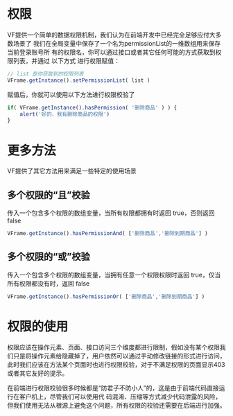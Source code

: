 # 权限
VF提供一个简单的数据权限机制，我们认为在前端开发中已经完全足够应付大多数场景了 我们在全局变量中保存了一个名为permissionList的一维数组用来保存当前登录账号所 有的权限名，你可以通过接口或者其它任何可能的方式获取到权限列表，并通过 以下方式 进行权限赋值：
```javascript
// list 是你获取到的权限列表
VFrame.getInstance().setPermissionList( list )
```
赋值后，你就可以使用以下方法进行权限校验了
```javascript
if( VFrame.getInstance().hasPermission( '删除商品' ) ) {
    alert('好的，我有删除商品的权限')
}
```

# 更多方法
VF提供了其它方法用来满足一些特定的使用场景

## 多个权限的“且”校验
传入一个包含多个权限的数组变量，当所有权限都拥有时返回 true，否则返回 false
```javascript
VFrame.getInstance().hasPermissionAnd( ['删除商品','删除到期商品'] )
```
## 多个权限的“或”校验
传入一个包含多个权限的数组变量，当拥有任意一个权限权限时返回 true，仅当所有权限都没有时，返回 false
```javascript
VFrame.getInstance().hasPermissionOr( ['删除商品','删除到期商品'] )
```

# 权限的使用
权限应该在操作元素、页面、接口访问三个维度都进行限制，假如没有某个权限我们只是将操作元素给隐藏掉了，用户依然可以通过手动修改链接的形式进行访问，此时我们应该在方法某个页面时也进行权限校验，对于不满足权限的页面显示403或者其它友好的提示。

在前端进行权限校验很多时候都是“防君子不防小人”的，这是由于前端代码直接运行在客户机上，尽管我们可以使用代 码混淆、压缩等方式减少代码泄露的风险，但我们使用无法从根源上避免这个问题，所有权限的校验还需要在后端进行加强。